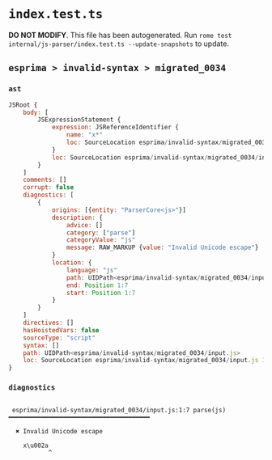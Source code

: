 # `index.test.ts`

**DO NOT MODIFY**. This file has been autogenerated. Run `rome test internal/js-parser/index.test.ts --update-snapshots` to update.

## `esprima > invalid-syntax > migrated_0034`

### `ast`

```javascript
JSRoot {
	body: [
		JSExpressionStatement {
			expression: JSReferenceIdentifier {
				name: "x*"
				loc: SourceLocation esprima/invalid-syntax/migrated_0034/input.js 1:0-1:7 (x*)
			}
			loc: SourceLocation esprima/invalid-syntax/migrated_0034/input.js 1:0-1:7
		}
	]
	comments: []
	corrupt: false
	diagnostics: [
		{
			origins: [{entity: "ParserCore<js>"}]
			description: {
				advice: []
				category: ["parse"]
				categoryValue: "js"
				message: RAW_MARKUP {value: "Invalid Unicode escape"}
			}
			location: {
				language: "js"
				path: UIDPath<esprima/invalid-syntax/migrated_0034/input.js>
				end: Position 1:7
				start: Position 1:7
			}
		}
	]
	directives: []
	hasHoistedVars: false
	sourceType: "script"
	syntax: []
	path: UIDPath<esprima/invalid-syntax/migrated_0034/input.js>
	loc: SourceLocation esprima/invalid-syntax/migrated_0034/input.js 1:0-2:0
}
```

### `diagnostics`

```

 esprima/invalid-syntax/migrated_0034/input.js:1:7 parse(js) ━━━━━━━━━━━━━━━━━━━━━━━━━━━━━━━━━━━━━━━

  ✖ Invalid Unicode escape

    x\u002a
           ^


```

